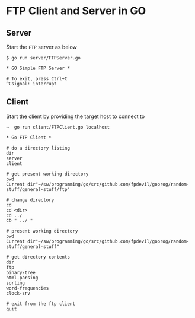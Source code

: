 # FTP Client and Server in GO

## Server

Start the `FTP` server as below

```shell
$ go run server/FTPServer.go

* GO Simple FTP Server *

# To exit, press Ctrl+C
^Csignal: interrupt
```

## Client

Start the client by providing the target host to connect to

```shell
⇒  go run client/FTPClient.go localhost

* Go FTP Client *

# do a directory listing
dir
server
client

# get present working directory
pwd
Current dir"~/sw/programming/go/src/github.com/fpdevil/goprog/random-stuff/general-stuff/ftp"

# change directory
cd
cd <dir>
cd ../
CD " ../ "

# present working directory
pwd
Current dir"~/sw/programming/go/src/github.com/fpdevil/goprog/random-stuff/general-stuff"

# get directory contents
dir
ftp
binary-tree
html-parsing
sorting
word-frequencies
clock-srv

# exit from the ftp client
quit
```
